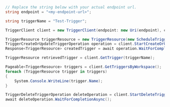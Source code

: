 ```C# Snippet:CreateTriggerClientPrep
// Replace the string below with your actual endpoint url.
string endpoint = "<my-endpoint-url>";

string triggerName = "Test-Trigger";
```

```C# Snippet:CreateTriggerClient
TriggerClient client = new TriggerClient(endpoint: new Uri(endpoint), credential: new DefaultAzureCredential());
```

```C# Snippet:CreateTrigger
TriggerResource triggerResource = new TriggerResource(new ScheduleTrigger(new ScheduleTriggerRecurrence()));
TriggerCreateOrUpdateTriggerOperation operation = client.StartCreateOrUpdateTrigger(triggerName, triggerResource);
Response<TriggerResource> createdTrigger = await operation.WaitForCompletionAsync();
```

```C# Snippet:RetrieveTrigger
TriggerResource retrievedTrigger = client.GetTrigger(triggerName);
```

```C# Snippet:ListTriggers
Pageable<TriggerResource> triggers = client.GetTriggersByWorkspace();
foreach (TriggerResource trigger in triggers)
{
    System.Console.WriteLine(trigger.Name);
}
```

```C# Snippet:DeleteTrigger
TriggerDeleteTriggerOperation deleteOperation = client.StartDeleteTrigger(triggerName);
await deleteOperation.WaitForCompletionAsync();
```